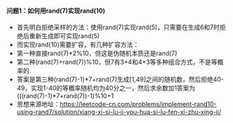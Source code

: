 #### 问题1：如何用rand(7)实现rand(10)
* 首先明白拒绝采样的方法：使用rand(7)实现rand(5)，只需要在生成6和7时拒绝后重新生成即可实现rand(5)
* 而实现rand(10)需要扩容，有几种扩容方法：
* 第一种直接rand(7)*2%10，但这是伪随机本质还是rand(7)
* 第二种(rand(7)+rand(7))%10，但7有3+4和4+3等多种组合方式，不是等概率的
* 答案是第三种(rand(7)-1)*7+rand(7)生成[1,49]之间的随机数，然后拒绝40-49，实现1-40的等概率随机均为40分之一，然后求余数加1答案为(((rand(7)-1)*7+rand(7))-1)%10+1
* 思想来源地址：https://leetcode-cn.com/problems/implement-rand10-using-rand7/solution/xiang-xi-si-lu-ji-you-hua-si-lu-fen-xi-zhu-xing-ji/